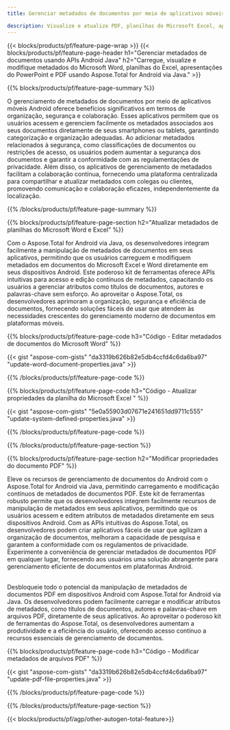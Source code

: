 ```yaml
---
title: Gerenciar metadados de documentos por meio de aplicativos móveis Android

description: Visualize e atualize PDF, planilhas do Microsoft Excel, apresentações em PowerPoint e metadados de documentos do Word por meio de aplicativo móvel Android.
---
```


{{< blocks/products/pf/feature-page-wrap >}}
{{< blocks/products/pf/feature-page-header h1="Gerenciar metadados de documentos usando APIs Android Java" h2="Carregue, visualize e modifique metadados do Microsoft Word, planilhas do Excel, apresentações do PowerPoint e PDF usando Aspose.Total for Android via Java." >}}

{{% blocks/products/pf/feature-page-summary %}}

O gerenciamento de metadados de documentos por meio de aplicativos móveis Android oferece benefícios significativos em termos de organização, segurança e colaboração. Esses aplicativos permitem que os usuários acessem e gerenciem facilmente os metadados associados aos seus documentos diretamente de seus smartphones ou tablets, garantindo categorização e organização adequadas. Ao adicionar metadados relacionados à segurança, como classificações de documentos ou restrições de acesso, os usuários podem aumentar a segurança dos documentos e garantir a conformidade com as regulamentações de privacidade. Além disso, os aplicativos de gerenciamento de metadados facilitam a colaboração contínua, fornecendo uma plataforma centralizada para compartilhar e atualizar metadados com colegas ou clientes, promovendo comunicação e colaboração eficazes, independentemente da localização. 

{{% /blocks/products/pf/feature-page-summary  %}}


{{% blocks/products/pf/feature-page-section  h2="Atualizar metadados de planilhas do Microsoft Word e Excel" %}}

Com o Aspose.Total for Android via Java, os desenvolvedores integram facilmente a manipulação de metadados de documentos em seus aplicativos, permitindo que os usuários carreguem e modifiquem metadados em documentos do Microsoft Excel e Word diretamente em seus dispositivos Android. Este poderoso kit de ferramentas oferece APIs intuitivas para acesso e edição contínuos de metadados, capacitando os usuários a gerenciar atributos como títulos de documentos, autores e palavras-chave sem esforço. Ao aproveitar o Aspose.Total, os desenvolvedores aprimoram a organização, segurança e eficiência de documentos, fornecendo soluções fáceis de usar que atendem às necessidades crescentes do gerenciamento moderno de documentos em plataformas móveis.

{{% blocks/products/pf/feature-page-code h3="Código - Editar metadados de documentos do Microsoft Word" %}}

{{< gist "aspose-com-gists" "da3319b626b82e5db4ccfd4c6da6ba97" "update-word-document-properties.java" >}}

{{% /blocks/products/pf/feature-page-code  %}}


{{% blocks/products/pf/feature-page-code h3="Código - Atualizar propriedades da planilha do Microsoft Excel " %}}

{{< gist "aspose-com-gists" "5e0a55903d07671e241651dd9711c555" "update-system-defined-properties.java" >}}

{{% /blocks/products/pf/feature-page-code  %}}

{{% /blocks/products/pf/feature-page-section %}}


{{% blocks/products/pf/feature-page-section  h2="Modificar propriedades do documento PDF" %}}

Eleve os recursos de gerenciamento de documentos do Android com o Aspose.Total for Android via Java, permitindo carregamento e modificação contínuos de metadados de documentos PDF. Este kit de ferramentas robusto permite que os desenvolvedores integrem facilmente recursos de manipulação de metadados em seus aplicativos, permitindo que os usuários acessem e editem atributos de metadados diretamente em seus dispositivos Android. Com as APIs intuitivas do Aspose.Total, os desenvolvedores podem criar aplicativos fáceis de usar que agilizam a organização de documentos, melhoram a capacidade de pesquisa e garantem a conformidade com os regulamentos de privacidade. Experimente a conveniência de gerenciar metadados de documentos PDF em qualquer lugar, fornecendo aos usuários uma solução abrangente para gerenciamento eficiente de documentos em plataformas Android. <br /><br />

Desbloqueie todo o potencial da manipulação de metadados de documentos PDF em dispositivos Android com Aspose.Total for Android via Java. Os desenvolvedores podem facilmente carregar e modificar atributos de metadados, como títulos de documentos, autores e palavras-chave em arquivos PDF, diretamente de seus aplicativos. Ao aproveitar o poderoso kit de ferramentas do Aspose.Total, os desenvolvedores aumentam a produtividade e a eficiência do usuário, oferecendo acesso contínuo a recursos essenciais de gerenciamento de documentos.

{{% blocks/products/pf/feature-page-code h3="Código - Modificar metadados de arquivos PDF" %}}

{{< gist "aspose-com-gists" "da3319b626b82e5db4ccfd4c6da6ba97" "update-pdf-file-properties.java" >}}

{{% /blocks/products/pf/feature-page-code  %}}

{{% /blocks/products/pf/feature-page-section %}}

{{< blocks/products/pf/agp/other-autogen-total-feature>}}